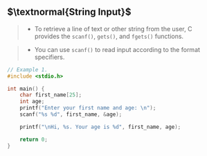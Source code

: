 ## $\textnormal{String Input}$

> - To retrieve a line of text or other string from the user, C <br />
    provides the `scanf()`, `gets()`, and `fgets()` functions.

> - You can use `scanf()` to read input according to the format <br />
    specifiers.

```c
// Example 1.
#include <stdio.h>

int main() {
    char first_name[25];
    int age;
    printf("Enter your first name and age: \n");
    scanf("%s %d", first_name, &age);

    printf("\nHi, %s. Your age is %d", first_name, age);

    return 0;
}
```
